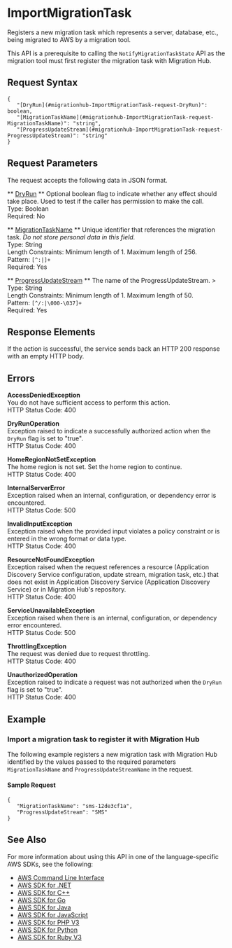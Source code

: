 # ImportMigrationTask<a name="API_ImportMigrationTask"></a>

Registers a new migration task which represents a server, database, etc\., being migrated to AWS by a migration tool\.

This API is a prerequisite to calling the `NotifyMigrationTaskState` API as the migration tool must first register the migration task with Migration Hub\.

## Request Syntax<a name="API_ImportMigrationTask_RequestSyntax"></a>

```
{
   "[DryRun](#migrationhub-ImportMigrationTask-request-DryRun)": boolean,
   "[MigrationTaskName](#migrationhub-ImportMigrationTask-request-MigrationTaskName)": "string",
   "[ProgressUpdateStream](#migrationhub-ImportMigrationTask-request-ProgressUpdateStream)": "string"
}
```

## Request Parameters<a name="API_ImportMigrationTask_RequestParameters"></a>

The request accepts the following data in JSON format\.

 ** [DryRun](#API_ImportMigrationTask_RequestSyntax) **   <a name="migrationhub-ImportMigrationTask-request-DryRun"></a>
Optional boolean flag to indicate whether any effect should take place\. Used to test if the caller has permission to make the call\.  
Type: Boolean  
Required: No

 ** [MigrationTaskName](#API_ImportMigrationTask_RequestSyntax) **   <a name="migrationhub-ImportMigrationTask-request-MigrationTaskName"></a>
Unique identifier that references the migration task\. *Do not store personal data in this field\.*   
Type: String  
Length Constraints: Minimum length of 1\. Maximum length of 256\.  
Pattern: `[^:|]+`   
Required: Yes

 ** [ProgressUpdateStream](#API_ImportMigrationTask_RequestSyntax) **   <a name="migrationhub-ImportMigrationTask-request-ProgressUpdateStream"></a>
The name of the ProgressUpdateStream\. >  
Type: String  
Length Constraints: Minimum length of 1\. Maximum length of 50\.  
Pattern: `[^/:|\000-\037]+`   
Required: Yes

## Response Elements<a name="API_ImportMigrationTask_ResponseElements"></a>

If the action is successful, the service sends back an HTTP 200 response with an empty HTTP body\.

## Errors<a name="API_ImportMigrationTask_Errors"></a>

 **AccessDeniedException**   
You do not have sufficient access to perform this action\.  
HTTP Status Code: 400

 **DryRunOperation**   
Exception raised to indicate a successfully authorized action when the `DryRun` flag is set to "true"\.  
HTTP Status Code: 400

 **HomeRegionNotSetException**   
The home region is not set\. Set the home region to continue\.  
HTTP Status Code: 400

 **InternalServerError**   
Exception raised when an internal, configuration, or dependency error is encountered\.  
HTTP Status Code: 500

 **InvalidInputException**   
Exception raised when the provided input violates a policy constraint or is entered in the wrong format or data type\.  
HTTP Status Code: 400

 **ResourceNotFoundException**   
Exception raised when the request references a resource \(Application Discovery Service configuration, update stream, migration task, etc\.\) that does not exist in Application Discovery Service \(Application Discovery Service\) or in Migration Hub's repository\.  
HTTP Status Code: 400

 **ServiceUnavailableException**   
Exception raised when there is an internal, configuration, or dependency error encountered\.  
HTTP Status Code: 500

 **ThrottlingException**   
The request was denied due to request throttling\.  
HTTP Status Code: 400

 **UnauthorizedOperation**   
Exception raised to indicate a request was not authorized when the `DryRun` flag is set to "true"\.  
HTTP Status Code: 400

## Example<a name="API_ImportMigrationTask_Examples"></a>

### Import a migration task to register it with Migration Hub<a name="API_ImportMigrationTask_Example_1"></a>

The following example registers a new migration task with Migration Hub identified by the values passed to the required parameters `MigrationTaskName` and `ProgressUpdateStreamName` in the request\.

#### Sample Request<a name="API_ImportMigrationTask_Example_1_Request"></a>

```
{
   "MigrationTaskName": "sms-12de3cf1a",
   "ProgressUpdateStream": "SMS"
}
```

## See Also<a name="API_ImportMigrationTask_SeeAlso"></a>

For more information about using this API in one of the language\-specific AWS SDKs, see the following:
+  [AWS Command Line Interface](https://docs.aws.amazon.com/goto/aws-cli/AWSMigrationHub-2017-05-31/ImportMigrationTask) 
+  [AWS SDK for \.NET](https://docs.aws.amazon.com/goto/DotNetSDKV3/AWSMigrationHub-2017-05-31/ImportMigrationTask) 
+  [AWS SDK for C\+\+](https://docs.aws.amazon.com/goto/SdkForCpp/AWSMigrationHub-2017-05-31/ImportMigrationTask) 
+  [AWS SDK for Go](https://docs.aws.amazon.com/goto/SdkForGoV1/AWSMigrationHub-2017-05-31/ImportMigrationTask) 
+  [AWS SDK for Java](https://docs.aws.amazon.com/goto/SdkForJava/AWSMigrationHub-2017-05-31/ImportMigrationTask) 
+  [AWS SDK for JavaScript](https://docs.aws.amazon.com/goto/AWSJavaScriptSDK/AWSMigrationHub-2017-05-31/ImportMigrationTask) 
+  [AWS SDK for PHP V3](https://docs.aws.amazon.com/goto/SdkForPHPV3/AWSMigrationHub-2017-05-31/ImportMigrationTask) 
+  [AWS SDK for Python](https://docs.aws.amazon.com/goto/boto3/AWSMigrationHub-2017-05-31/ImportMigrationTask) 
+  [AWS SDK for Ruby V3](https://docs.aws.amazon.com/goto/SdkForRubyV3/AWSMigrationHub-2017-05-31/ImportMigrationTask) 